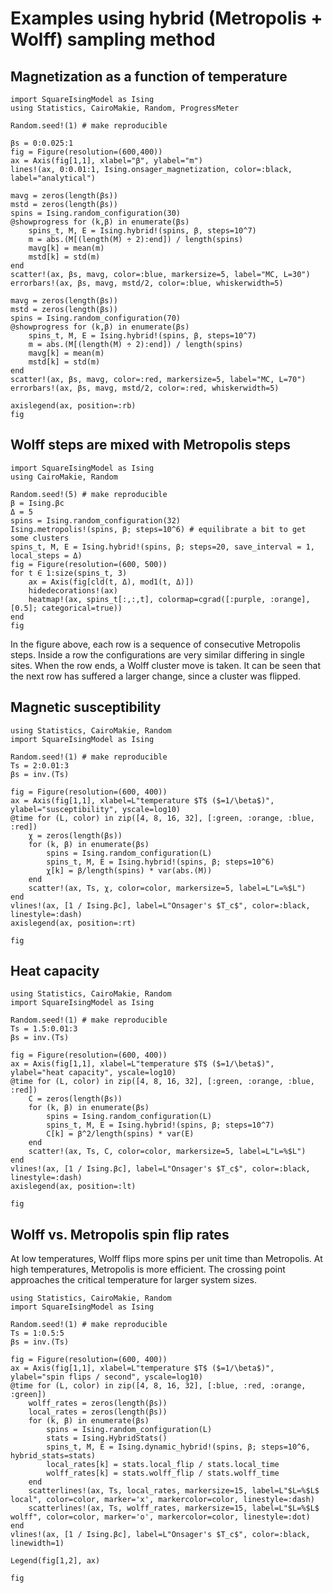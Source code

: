 # Examples using hybrid (Metropolis + Wolff) sampling method


## Magnetization as a function of temperature

```@example
import SquareIsingModel as Ising
using Statistics, CairoMakie, Random, ProgressMeter

Random.seed!(1) # make reproducible

βs = 0:0.025:1
fig = Figure(resolution=(600,400))
ax = Axis(fig[1,1], xlabel="β", ylabel="m")
lines!(ax, 0:0.01:1, Ising.onsager_magnetization, color=:black, label="analytical")

mavg = zeros(length(βs))
mstd = zeros(length(βs))
spins = Ising.random_configuration(30)
@showprogress for (k,β) in enumerate(βs)
    spins_t, M, E = Ising.hybrid!(spins, β, steps=10^7)
    m = abs.(M[(length(M) ÷ 2):end]) / length(spins)
    mavg[k] = mean(m)
    mstd[k] = std(m)
end
scatter!(ax, βs, mavg, color=:blue, markersize=5, label="MC, L=30")
errorbars!(ax, βs, mavg, mstd/2, color=:blue, whiskerwidth=5)

mavg = zeros(length(βs))
mstd = zeros(length(βs))
spins = Ising.random_configuration(70)
@showprogress for (k,β) in enumerate(βs)
    spins_t, M, E = Ising.hybrid!(spins, β, steps=10^7)
    m = abs.(M[(length(M) ÷ 2):end]) / length(spins)
    mavg[k] = mean(m)
    mstd[k] = std(m)
end
scatter!(ax, βs, mavg, color=:red, markersize=5, label="MC, L=70")
errorbars!(ax, βs, mavg, mstd/2, color=:red, whiskerwidth=5)

axislegend(ax, position=:rb)
fig
```


## Wolff steps are mixed with Metropolis steps

```@example
import SquareIsingModel as Ising
using CairoMakie, Random

Random.seed!(5) # make reproducible
β = Ising.βc
Δ = 5
spins = Ising.random_configuration(32)
Ising.metropolis!(spins, β; steps=10^6) # equilibrate a bit to get some clusters
spins_t, M, E = Ising.hybrid!(spins, β; steps=20, save_interval = 1, local_steps = Δ)
fig = Figure(resolution=(600, 500))
for t ∈ 1:size(spins_t, 3)
    ax = Axis(fig[cld(t, Δ), mod1(t, Δ)])
    hidedecorations!(ax)
    heatmap!(ax, spins_t[:,:,t], colormap=cgrad([:purple, :orange], [0.5]; categorical=true))
end
fig
```

In the figure above, each row is a sequence of consecutive Metropolis steps.
Inside a row the configurations are very similar differing in single sites.
When the row ends, a Wolff cluster move is taken.
It can be seen that the next row has suffered a larger change, since a cluster was flipped.


## Magnetic susceptibility

```@example
using Statistics, CairoMakie, Random
import SquareIsingModel as Ising

Random.seed!(1) # make reproducible
Ts = 2:0.01:3
βs = inv.(Ts)

fig = Figure(resolution=(600, 400))
ax = Axis(fig[1,1], xlabel=L"temperature $T$ ($=1/\beta$)", ylabel="susceptibility", yscale=log10)
@time for (L, color) in zip([4, 8, 16, 32], [:green, :orange, :blue, :red])
    χ = zeros(length(βs))
    for (k, β) in enumerate(βs)
        spins = Ising.random_configuration(L)
        spins_t, M, E = Ising.hybrid!(spins, β; steps=10^6)
        χ[k] = β/length(spins) * var(abs.(M))
    end
    scatter!(ax, Ts, χ, color=color, markersize=5, label=L"L=%$L")
end
vlines!(ax, [1 / Ising.βc], label=L"Onsager's $T_c$", color=:black, linestyle=:dash)
axislegend(ax, position=:rt)

fig
```


## Heat capacity

```@example
using Statistics, CairoMakie, Random
import SquareIsingModel as Ising

Random.seed!(1) # make reproducible
Ts = 1.5:0.01:3
βs = inv.(Ts)

fig = Figure(resolution=(600, 400))
ax = Axis(fig[1,1], xlabel=L"temperature $T$ ($=1/\beta$)", ylabel="heat capacity", yscale=log10)
@time for (L, color) in zip([4, 8, 16, 32], [:green, :orange, :blue, :red])
    C = zeros(length(βs))
    for (k, β) in enumerate(βs)
        spins = Ising.random_configuration(L)
        spins_t, M, E = Ising.hybrid!(spins, β; steps=10^7)
        C[k] = β^2/length(spins) * var(E)
    end
    scatter!(ax, Ts, C, color=color, markersize=5, label=L"L=%$L")
end
vlines!(ax, [1 / Ising.βc], label=L"Onsager's $T_c$", color=:black, linestyle=:dash)
axislegend(ax, position=:lt) 

fig
```


## Wolff vs. Metropolis spin flip rates

At low temperatures, Wolff flips more spins per unit time than Metropolis.
At high temperatures, Metropolis is more efficient.
The crossing point approaches the critical temperature for larger system sizes.

```@example
using Statistics, CairoMakie, Random
import SquareIsingModel as Ising

Random.seed!(1) # make reproducible
Ts = 1:0.5:5
βs = inv.(Ts)

fig = Figure(resolution=(600, 400))
ax = Axis(fig[1,1], xlabel=L"temperature $T$ ($=1/\beta$)", ylabel="spin flips / second", yscale=log10)
@time for (L, color) in zip([4, 8, 16, 32], [:blue, :red, :orange, :green])
    wolff_rates = zeros(length(βs))
    local_rates = zeros(length(βs))
    for (k, β) in enumerate(βs)
        spins = Ising.random_configuration(L)
        stats = Ising.HybridStats()
        spins_t, M, E = Ising.dynamic_hybrid!(spins, β; steps=10^6, hybrid_stats=stats)
        local_rates[k] = stats.local_flip / stats.local_time
        wolff_rates[k] = stats.wolff_flip / stats.wolff_time
    end
    scatterlines!(ax, Ts, local_rates, markersize=15, label=L"$L=%$L$ local", color=color, marker='x', markercolor=color, linestyle=:dash)
    scatterlines!(ax, Ts, wolff_rates, markersize=15, label=L"$L=%$L$ wolff", color=color, marker='o', markercolor=color, linestyle=:dot)
end
vlines!(ax, [1 / Ising.βc], label=L"Onsager's $T_c$", color=:black, linewidth=1)

Legend(fig[1,2], ax)

fig
```